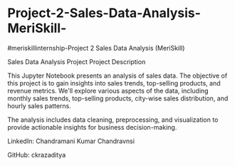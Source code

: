 # Project-2-Sales-Data-Analysis-MeriSkill-
#meriskillinternship-Project 2 Sales Data Analysis (MeriSkill)


Sales Data Analysis Project
Project Description

This Jupyter Notebook presents an analysis of sales data. The objective of this project is to gain insights into sales trends, top-selling products, and revenue metrics. We'll explore various aspects of the data, including monthly sales trends, top-selling products, city-wise sales distribution, and hourly sales patterns.

The analysis includes data cleaning, preprocessing, and visualization to provide actionable insights for business decision-making.

LinkedIn: Chandramani Kumar Chandravnsi

GitHub: ckrazaditya

